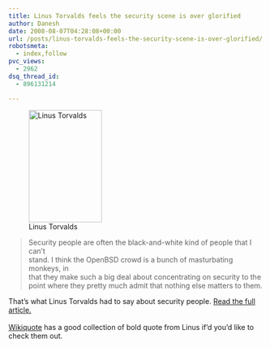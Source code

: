 ```yaml
---
title: Linus Torvalds feels the security scene is over glorified
author: Danesh
date: 2008-08-07T04:28:08+00:00
url: /posts/linus-torvalds-feels-the-security-scene-is-over-glorified/
robotsmeta:
  - index,follow
pvc_views:
  - 2962
dsq_thread_id:
  - 896131214

---
```

<figure id="attachment_752" aria-describedby="caption-attachment-752" style="width: 144px" class="wp-caption alignleft"><img loading="lazy" class="size-full wp-image-752" title="Linus_Torvalds" src="/wp-content/uploads/2008/08/144px-linus_torvalds.jpeg" alt="Linus Torvalds" width="144" height="221" /><figcaption id="caption-attachment-752" class="wp-caption-text">Linus Torvalds</figcaption></figure>

> Security people are often the black-and-white kind of people that I can&#8217;t  
> stand. I think the OpenBSD crowd is a bunch of masturbating monkeys, in  
> that they make such a big deal about concentrating on security to the  
> point where they pretty much admit that nothing else matters to them.

That&#8217;s what Linus Torvalds had to say about security people. [Read the full article.][1]  
[  
Wikiquote][2] has a good collection of bold quote from Linus if&#8217;d you&#8217;d like to check them out.

 [1]: http://article.gmane.org/gmane.linux.kernel/706950
 [2]: http://en.wikiquote.org/wiki/Linus_Torvalds